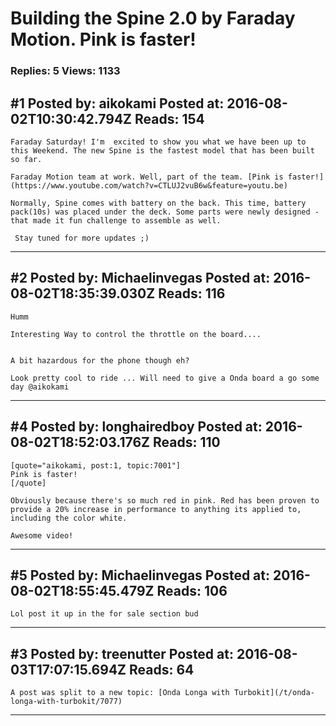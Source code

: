 # Building the Spine 2.0 by Faraday Motion. Pink is faster!

### Replies: 5 Views: 1133

## \#1 Posted by: aikokami Posted at: 2016-08-02T10:30:42.794Z Reads: 154

```
Faraday Saturday! I'm  excited to show you what we have been up to this Weekend. The new Spine is the fastest model that has been built so far.

Faraday Motion team at work. Well, part of the team. [Pink is faster!](https://www.youtube.com/watch?v=CTLUJ2vuB6w&feature=youtu.be)

Normally, Spine comes with battery on the back. This time, battery pack(10s) was placed under the deck. Some parts were newly designed - that made it fun challenge to assemble as well. 

 Stay tuned for more updates ;)
```

---
## \#2 Posted by: Michaelinvegas Posted at: 2016-08-02T18:35:39.030Z Reads: 116

```
Humm 

Interesting Way to control the throttle on the board....


A bit hazardous for the phone though eh? 

Look pretty cool to ride ... Will need to give a Onda board a go some day @aikokami
```

---
## \#4 Posted by: longhairedboy Posted at: 2016-08-02T18:52:03.176Z Reads: 110

```
[quote="aikokami, post:1, topic:7001"]
Pink is faster!
[/quote]

Obviously because there's so much red in pink. Red has been proven to provide a 20% increase in performance to anything its applied to, including the color white. 

Awesome video!
```

---
## \#5 Posted by: Michaelinvegas Posted at: 2016-08-02T18:55:45.479Z Reads: 106

```
Lol post it up in the for sale section bud
```

---
## \#3 Posted by: treenutter Posted at: 2016-08-03T17:07:15.694Z Reads: 64

```
A post was split to a new topic: [Onda Longa with Turbokit](/t/onda-longa-with-turbokit/7077)
```

---

